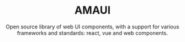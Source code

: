 
<h1 align='center'>AMAUI</h1>

<div align='center'>
   Open source library of web UI components, with a support for various frameworks and standards: react, vue and web components.
</div>
